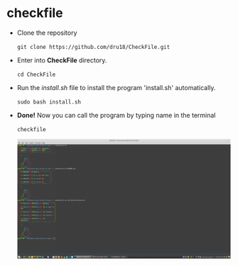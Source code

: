 # checkfile

- Clone the repository

  `git clone https://github.com/dru18/CheckFile.git`

- Enter into **CheckFile** directory.

  `cd CheckFile`

- Run the *install.sh* file to install the program 'install.sh' automatically.

  `sudo bash install.sh`

- **Done!** Now you can call the program by typing name in the terminal

  `checkfile`
  
  ![screenshot](https://github.com/dru18/CheckFile/blob/master/screenshots/screenshot.png)
